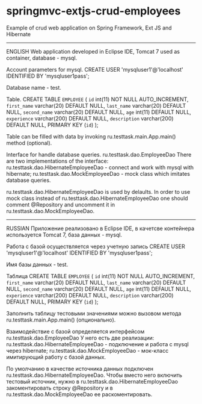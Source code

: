 springmvc-extjs-crud-employees
==============
Example of crud web application on Spring Framework, Ext JS and Hibernate

--------------
ENGLISH
Web application developed in Eclipse IDE, Tomcat 7 used as container, database - mysql.

Account parameters for mysql.
CREATE USER 'mysqluser1'@'localhost' IDENTIFIED BY 'mysqluser1pass';

Database name - test.

Table.
CREATE TABLE `EMPLOYEE` (
  `id` int(11) NOT NULL AUTO_INCREMENT,
  `first_name` varchar(20) DEFAULT NULL,
  `last_name` varchar(20) DEFAULT NULL,
  `second_name` varchar(20) DEFAULT NULL,
  `age` int(11) DEFAULT NULL,
  `experience` varchar(200) DEFAULT NULL,
  `description` varchar(200) DEFAULT NULL,
  PRIMARY KEY (`id`)
);

Table can be filled with data by invoking ru.testtask.main.App.main() method (optional).

Interface for handle database queries.
ru.testtask.dao.EmployeeDao
There are two implementations of the interface:
ru.testtask.dao.HibernateEmployeeDao - connect and work with mysql with hibernate;
ru.testtask.dao.MockEmployeeDao - mock class which imitates database queries.

ru.testtask.dao.HibernateEmployeeDao is used by delaults. In order to use mock class instead of ru.testtask.dao.HibernateEmployeeDao one should comment @Repository and uncomment it in ru.testtask.dao.MockEmployeeDao.

--------------
RUSSIAN
Приложение реализовано в Eclipse IDE, в качетсве контейнера используется Tomcat 7, база данных - mysql.

Работа с базой осуществляется через учетную запись
CREATE USER 'mysqluser1'@'localhost' IDENTIFIED BY 'mysqluser1pass';

Имя базы данных - test.

Таблица
CREATE TABLE `EMPLOYEE` (
  `id` int(11) NOT NULL AUTO_INCREMENT,
  `first_name` varchar(20) DEFAULT NULL,
  `last_name` varchar(20) DEFAULT NULL,
  `second_name` varchar(20) DEFAULT NULL,
  `age` int(11) DEFAULT NULL,
  `experience` varchar(200) DEFAULT NULL,
  `description` varchar(200) DEFAULT NULL,
  PRIMARY KEY (`id`)
);

Заполнить таблицу тестовыми значениями можно вызовом метода ru.testtask.main.App.main() (опционально).

Взаимодействие с базой определяется интерфейсом
ru.testtask.dao.EmployeeDao
У него есть две реализации:
ru.testtask.dao.HibernateEmployeeDao - подключение и работа с mysql через hibernate;
ru.testtask.dao.MockEmployeeDao - мок-класс имитирующий работу с базой данных.

По умолчанию в качестве источника данных подключен ru.testtask.dao.HibernateEmployeeDao. Чтобы вместо него включить тестовый источник, нужно в ru.testtask.dao.HibernateEmployeeDao закоментировать строку @Repository и в ru.testtask.dao.MockEmployeeDao ее раскоментировать.
